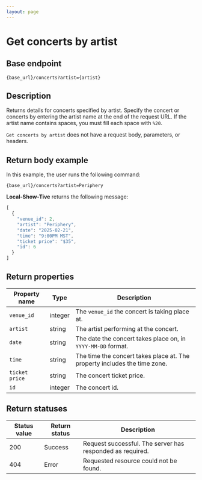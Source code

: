 ```yaml
---
layout: page
---
```


# Get concerts by artist

## Base endpoint

```shell
{base_url}/concerts?artist={artist}
```

## Description

Returns details for concerts specified by artist. Specify the concert or concerts by entering the artist name at the end of the request URL. If the artist name contains spaces, you must fill each space with `%20`.

`Get concerts by artist` does not have a request body, parameters, or headers.

## Return body example

In this example, the user runs the following command:

```shell
{base_url}/concerts?artist=Periphery
```

**Local-Show-Tive** returns the following message:

```js
[
  {
    "venue_id": 2,
    "artist": "Periphery",
    "date": "2025-02-21",
    "time": "9:00PM MST",
    "ticket price": "$35",
    "id": 6
  }
]

```

## Return properties

| Property name | Type | Description |
| ------------- | ----------- | ----------- |
| `venue_id` | integer | The `venue_id` the concert is taking place at. |
| `artist` | string | The artist performing at the concert. |
| `date` | string | The date the concert takes place on, in `YYYY-MM-DD` format. |
| `time` | string | The time the concert takes place at. The property includes the time zone. |
| `ticket price` | string | The concert ticket price. |
| `id` | integer | The concert id. |

## Return statuses

| Status value | Return status | Description |
| ------------- | ----------- | ----------- |
| 200 | Success | Request successful. The server has responded as required. |
| 404 | Error | Requested resource could not be found. |